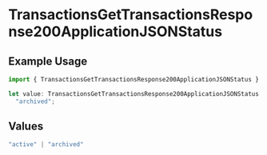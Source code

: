 # TransactionsGetTransactionsResponse200ApplicationJSONStatus

## Example Usage

```typescript
import { TransactionsGetTransactionsResponse200ApplicationJSONStatus } from "jani-payments/models/operations";

let value: TransactionsGetTransactionsResponse200ApplicationJSONStatus =
  "archived";
```

## Values

```typescript
"active" | "archived"
```